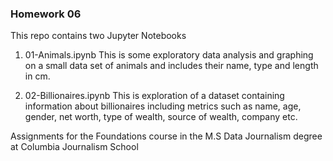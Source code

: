 ### Homework 06

This repo contains two Jupyter Notebooks

1. 01-Animals.ipynb
This is some exploratory data analysis and graphing on a small data set of animals and includes their name, type and length in cm.

2. 02-Billionaires.ipynb
This is exploration of a dataset containing information about billionaires including metrics such as name, age, gender, net worth, type of wealth, source of wealth, company etc.  


Assignments for the Foundations course in the M.S Data Journalism degree at Columbia Journalism School 